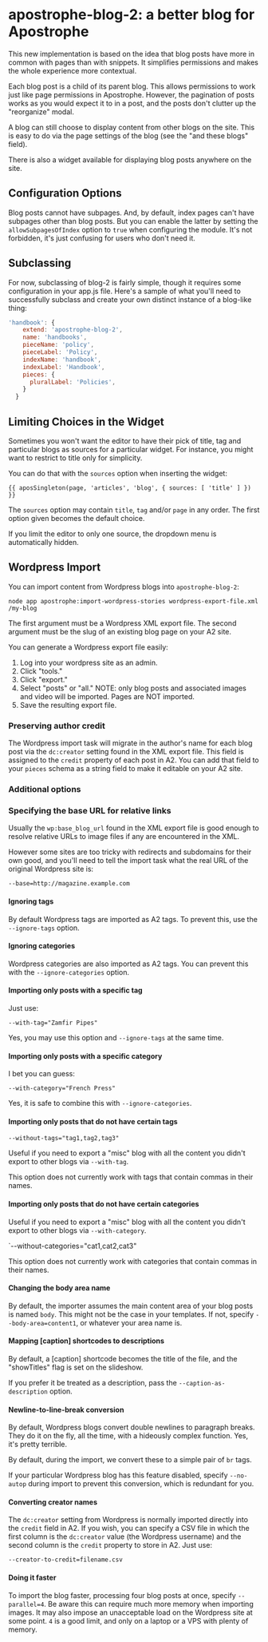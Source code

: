 # apostrophe-blog-2: a better blog for Apostrophe

This new implementation is based on the idea that blog posts have more in common with pages than with snippets. It simplifies permissions and makes the whole experience more contextual.

Each blog post is a child of its parent blog. This allows permissions to work just like page permissions in Apostrophe. However, the pagination of posts works as you would expect it to in a post, and the posts don't clutter up the "reorganize" modal.

A blog can still choose to display content from other blogs on the site. This is easy to do via the page settings of the blog (see the "and these blogs" field).

There is also a widget available for displaying blog posts anywhere on the site.

## Configuration Options

Blog posts cannot have subpages. And, by default, index pages can't have subpages other than blog posts. But you can enable the latter by setting the `allowSubpagesOfIndex` option to `true` when configuring the module. It's not forbidden, it's just confusing for users who don't need it.

## Subclassing

For now, subclassing of blog-2 is fairly simple, though it requires some configuration in your app.js file. Here's a sample of what you'll need to successfully subclass and create your own distinct instance of a blog-like thing:

```JavaScript
'handbook': {
    extend: 'apostrophe-blog-2',
    name: 'handbooks',
    pieceName: 'policy',
    pieceLabel: 'Policy',
    indexName: 'handbook',
    indexLabel: 'Handbook',
    pieces: {
      pluralLabel: 'Policies',
    }
  }
```

## Limiting Choices in the Widget

Sometimes you won't want the editor to have their pick of title, tag and particular blogs as sources for a particular widget. For instance, you might want to restrict to title only for simplicity.

You can do that with the `sources` option when inserting the widget:

```markup
{{ aposSingleton(page, 'articles', 'blog', { sources: [ 'title' ] }) }}
```

The `sources` option may contain `title`, `tag` and/or `page` in any order. The first option given becomes the default choice.

If you limit the editor to only one source, the dropdown menu is automatically hidden.

## Wordpress Import

You can import content from Wordpress blogs into `apostrophe-blog-2`:

```
node app apostrophe:import-wordpress-stories wordpress-export-file.xml /my-blog
```

The first argument must be a Wordpress XML export file. The second argument must be the slug of an existing blog page on your A2 site.

You can generate a Wordpress export file easily:

1. Log into your wordpress site as an admin.
2. Click "tools."
3. Click "export."
4. Select "posts" or "all." NOTE: only blog posts and associated images and video will be imported. Pages are NOT imported.
5. Save the resulting export file.

### Preserving author credit

The Wordpress import task will migrate in the author's name for each blog post via the `dc:creator` setting found in the XML export file. This field is assigned to the `credit` property of each post in A2. You can add that field to your `pieces` schema as a string field to make it editable on your A2 site.

### Additional options

### Specifying the base URL for relative links

Usually the `wp:base_blog_url` found in the XML export file is good enough to resolve relative URLs to image files if any are encountered in the XML.

However some sites are too tricky with redirects and subdomains for their own good, and you'll need to tell the import task what the real URL of the original Wordpress site is:

`--base=http://magazine.example.com`

#### Ignoring tags

By default Wordpress tags are imported as A2 tags. To prevent this, use the `--ignore-tags` option.

#### Ignoring categories

Wordpress categories are also imported as A2 tags. You can prevent this with the `--ignore-categories` option.

#### Importing only posts with a specific tag

Just use:

`--with-tag="Zamfir Pipes"`

Yes, you may use this option and `--ignore-tags` at the same time.

#### Importing only posts with a specific category

I bet you can guess:

`--with-category="French Press"`

Yes, it is safe to combine this with `--ignore-categories`.

#### Importing only posts that do not have certain tags

`--without-tags="tag1,tag2,tag3"`

Useful if you need to export a "misc" blog with all the content you didn't export to other blogs via `--with-tag`.

This option does not currently work with tags that contain
commas in their names.

#### Importing only posts that do not have certain categories

Useful if you need to export a "misc" blog with all the content you didn't export to other blogs via `--with-category`.

`--without-categories="cat1,cat2,cat3"

This option does not currently work with categories that contain
commas in their names.

#### Changing the body area name

By default, the importer assumes the main content area of your blog posts is named `body`. This might not be the case in your templates. If not, specify `--body-area=content1`, or whatever your area name is.

#### Mapping [caption] shortcodes to descriptions

By default, a [caption] shortcode becomes the title of the file, and the "showTitles" flag is set on the slideshow.

If you prefer it be treated as a description, pass the `--caption-as-description` option.

#### Newline-to-line-break conversion

By default, Wordpress blogs convert double newlines to paragraph breaks. They do it on the fly, all the time, with a hideously complex function. Yes, it's pretty terrible.

By default, during the import, we convert these to a simple pair of `br` tags.

If your particular Wordpress blog has this feature disabled, specify `--no-autop` during import to prevent this conversion, which is redundant for you.

#### Converting creator names

The `dc:creator` setting from Wordpress is normally imported directly into the `credit` field in A2. If you wish, you can specify a CSV file in which the first column is the `dc:creator` value (the Wordpress username) and the second column is the `credit` property to store in A2. Just use:

`--creator-to-credit=filename.csv`

#### Doing it faster

To import the blog faster, processing four blog posts at once, specify `--parallel=4`. Be aware this can require much more memory when importing images. It may also impose an unacceptable load on the Wordpress site at some point. `4` is a good limit, and only on a laptop or a VPS with plenty of memory.
